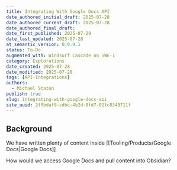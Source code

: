 ```yaml
---
title: Integrating With Google Docs API
date_authored_initial_draft: 2025-07-28
date_authored_current_draft: 2025-07-28
date_authored_final_draft: 
date_first_published: 2025-07-29
date_last_updated: 2025-07-28
at_semantic_version: 0.0.0.1
status: To-Do
augmented_with: Windsurf Cascade on SWE-1
category: Explorations
date_created: 2025-07-28
date_modified: 2025-07-28
tags: [API-Integrations]
authors:
  - Michael Staton
publish: true
slug: integrating-with-google-docs-api
site_uuid: 2f0bdaf9-cdbc-4b2d-8fd7-02fc8349711f
---
```

## Background

We have written plenty of content inside [[Tooling/Products/Google Docs|Google Docs]]

How would we access Google Docs and pull content into Obsidian?

